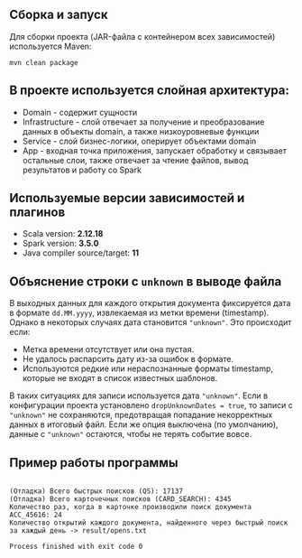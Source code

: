 ## Сборка и запуск

Для сборки проекта (JAR-файла с контейнером всех зависимостей) используется Maven:
```
mvn clean package
```

## В проекте используется слойная архитектура:

- Domain - содержит сущности
- Infrastructure - слой отвечает за получение и преобразование данных в объекты domain, а также низкоуровневые функции
- Service - слой бизнес-логики, оперирует объектами domain
- App - входная точка приложения, запускает обработку и связывает остальные слои, также отвечает за чтение файлов, вывод результатов и работу со Spark

## Используемые версии зависимостей и плагинов

- Scala version: **2.12.18**  
- Spark version: **3.5.0**  
- Java compiler source/target: **11**



## Объяснение строки с `unknown` в выводе файла

В выходных данных для каждого открытия документа фиксируется дата в формате `dd.MM.yyyy`, извлекаемая из метки времени (timestamp). Однако в некоторых случаях дата становится `"unknown"`. Это происходит если:

- Метка времени отсутствует или она пустая.
- Не удалось распарсить дату из-за ошибок в формате.
- Используются редкие или нераспознанные форматы timestamp, которые не входят в список известных шаблонов.

В таких ситуациях для записи используется дата `"unknown"`. Если в конфигурации проекта установлено `dropUnknownDates = true`, то записи с `"unknown"` не сохраняются, предотвращая попадание некорректных данных в итоговый файл. Если же опция выключена (по умолчанию), данные с `"unknown"` остаются, чтобы не терять событие вовсе.

## Пример работы программы
```

(Отладка) Всего быстрых поисков (QS): 17137
(Отладка) Всего карточечных поисков (CARD_SEARCH): 4345
Количество раз, когда в карточке производили поиск документа ACC_45616: 24
Количество открытий каждого документа, найденного через быстрый поиск за каждый день -> result/opens.txt

Process finished with exit code 0
```
